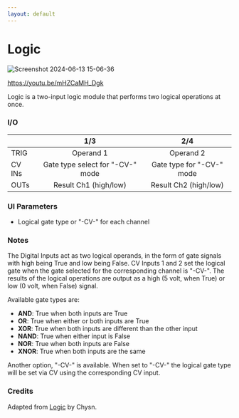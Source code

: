 ```yaml
---
layout: default
---
```

# Logic

![Screenshot 2024-06-13 15-06-36](https://github.com/djphazer/O_C-Phazerville/assets/109086194/40763bf9-02a5-4ea3-a42f-3ba4b55713f2)

https://youtu.be/mHZCaMH_Dgk

Logic is a two-input logic module that performs two logical operations at once.

### I/O

|        | 1/3 | 2/4 |
| ------ | :-: | :-: |
| TRIG   | Operand 1 | Operand 2 |
| CV INs | Gate type select for "-CV-" mode | Gate type for "-CV-" mode |
| OUTs   | Result Ch1 (high/low)  | Result Ch2 (high/low) |


### UI Parameters
* Logical gate type or "-CV-" for each channel

### Notes
The Digital Inputs act as two logical operands, in the form of gate signals with high being True and low being False.
CV Inputs 1 and 2 set the logical gate when the gate selected for the corresponding channel is "-CV-".
The results of the logical operations are output as a high (5 volt, when True) or low (0 volt, when False) signal.

Available gate types are:
* **AND**: True when both inputs are True
* **OR**: True when either or both inputs are True
* **XOR**: True when both inputs are different than the other input
* **NAND**: True when either input is False
* **NOR**: True when both inputs are False
* **XNOR**: True when both inputs are the same

Another option, "-CV-" is available. When set to "-CV-" the logical gate type will be set via CV using the corresponding CV input.

### Credits
Adapted from [Logic](https://github.com/Chysn/O_C-HemisphereSuite/wiki/Logic) by Chysn.
